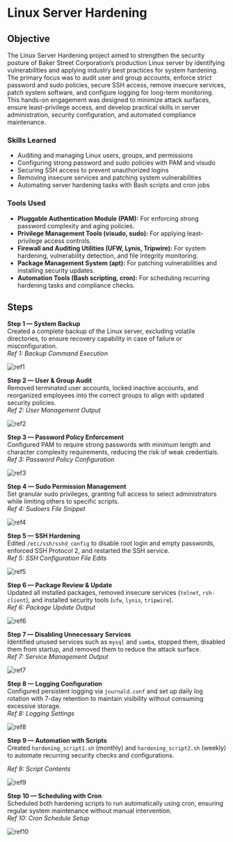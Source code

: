 # Linux Server Hardening  

## Objective  
The Linux Server Hardening project aimed to strengthen the security posture of Baker Street Corporation’s production Linux server by identifying vulnerabilities and applying industry best practices for system hardening. The primary focus was to audit user and group accounts, enforce strict password and sudo policies, secure SSH access, remove insecure services, patch system software, and configure logging for long-term monitoring. This hands-on engagement was designed to minimize attack surfaces, ensure least-privilege access, and develop practical skills in server administration, security configuration, and automated compliance maintenance.  

### Skills Learned  
- Auditing and managing Linux users, groups, and permissions  
- Configuring strong password and sudo policies with PAM and visudo  
- Securing SSH access to prevent unauthorized logins  
- Removing insecure services and patching system vulnerabilities  
- Automating server hardening tasks with Bash scripts and cron jobs  

### Tools Used  
- **Pluggable Authentication Module (PAM):** For enforcing strong password complexity and aging policies.  
- **Privilege Management Tools (visudo, sudo):** For applying least-privilege access controls.  
- **Firewall and Auditing Utilities (UFW, Lynis, Tripwire):** For system hardening, vulnerability detection, and file integrity monitoring.  
- **Package Management System (apt):** For patching vulnerabilities and installing security updates.  
- **Automation Tools (Bash scripting, cron):** For scheduling recurring hardening tasks and compliance checks.  


## Steps
**Step 1 — System Backup**  
Created a complete backup of the Linux server, excluding volatile directories, to ensure recovery capability in case of failure or misconfiguration.  
*Ref 1: Backup Command Execution*

![ref1](ref1.png)

**Step 2 — User & Group Audit**  
Removed terminated user accounts, locked inactive accounts, and reorganized employees into the correct groups to align with updated security policies.  
*Ref 2: User Management Output*

![ref2](ref2.png)

**Step 3 — Password Policy Enforcement**  
Configured PAM to require strong passwords with minimum length and character complexity requirements, reducing the risk of weak credentials.  
*Ref 3: Password Policy Configuration*

![ref3](ref3.png)

**Step 4 — Sudo Permission Management**  
Set granular sudo privileges, granting full access to select administrators while limiting others to specific scripts.  
*Ref 4: Sudoers File Snippet*

![ref4](ref4.png)

**Step 5 — SSH Hardening**  
Edited `/etc/ssh/sshd_config` to disable root login and empty passwords, enforced SSH Protocol 2, and restarted the SSH service.  
*Ref 5: SSH Configuration File Edits*

![ref5](ref5.png)

**Step 6 — Package Review & Update**  
Updated all installed packages, removed insecure services (`telnet`, `rsh-client`), and installed security tools (`ufw`, `lynis`, `tripwire`).  
*Ref 6: Package Update Output*

![ref6](ref6.png)

**Step 7 — Disabling Unnecessary Services**  
Identified unused services such as `mysql` and `samba`, stopped them, disabled them from startup, and removed them to reduce the attack surface.  
*Ref 7: Service Management Output*

![ref7](ref7.png)

**Step 8 — Logging Configuration**  
Configured persistent logging via `journald.conf` and set up daily log rotation with 7-day retention to maintain visibility without consuming excessive storage.  
*Ref 8: Logging Settings*

![ref8](ref8.png)

**Step 9 — Automation with Scripts**  
Created `hardening_script1.sh` (monthly) and `hardening_script2.sh` (weekly) to automate recurring security checks and configurations.  

*Ref 9: Script Contents*

![ref9](ref9.png)

**Step 10 — Scheduling with Cron**  
Scheduled both hardening scripts to run automatically using cron, ensuring regular system maintenance without manual intervention.  
*Ref 10: Cron Schedule Setup*

![ref10](ref10.png)

